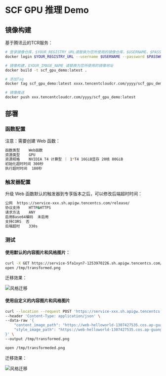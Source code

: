 # SCF GPU 推理 Demo


## 镜像构建

基于腾讯云的TCR服务：

```bash
# 登录镜像仓库，$YOUR_REGISTRY_URL请替换为您所使用的镜像仓库，$USERNAME、$PASSWORD分别替换为您的登录凭证
docker login $YOUR_REGISTRY_URL --username $USERNAME --password $PASSWORD

# 镜像构建，$YOUR_IMAGE_NAME 请替换为您所使用的镜像地址
docker build -t scf_gpu_demo:latest .

# 添加Tag
docker tag scf_gpu_demo:latest xxxx.tencentcloudcr.com/yyyy/scf_gpu_demo:latest

# 镜像推送
docker push xxx.tencentcloudcr.com/yyyy/scf_gpu_demo:latest
```

## 部署

### 函数配置

注意：需要创建 Web 函数：


```bash
函数类型	Web函数
资源类型	GPU
资源规格	NVIDIA T4 计算型 ｜ 1*T4 16GiB显存 20核 80GiB
初始化超时时间	300秒
执行超时时间	100秒

```

### 触发器配置

升级 Web 函数默认的触发器到专享版本之后，可以修改后端超时时间：


```bash
公网  https://service-xxx.sh.apigw.tencentcs.com/release/
协议支持	HTTP&HTTPS
请求方法	ANY
启用Base64编码	未启用
支持CORS	否
后端超时	330s
```

### 测试

#### 使用默认的内容图片和风格图片：

```bash
curl -X GET https://service-5fa1xyn7-1253970226.sh.apigw.tencentcs.com/release/ --output /tmp/transformed.png
open /tmp/transformed.png
```

迁移效果：

![风格迁移](https://user-images.githubusercontent.com/251222/172288034-325598e0-3c15-4feb-8668-9e708e6b6e4b.png)

#### 使用自定义的内容图片和风格图片

```bash
curl --location --request POST 'https://service-xxx.sh.apigw.tencentcs.com/release/' \
--header 'Content-Type: application/json' \
--data-raw '{
    "content_image_path": "https://web-helloworld-1307427535.cos.ap-guangzhou.myqcloud.com/gpu_demo/woman.jpg",
    "style_image_path": "https://web-helloworld-1307427535.cos.ap-guangzhou.myqcloud.com/gpu_demo/snow.png"
}' \
--output /tmp/transformed.png

open /tmp/transformeded.png
```

迁移效果：

![风格迁移](https://user-images.githubusercontent.com/251222/172374628-3107625d-c701-4f74-b621-42b3fb0b13dd.png)


